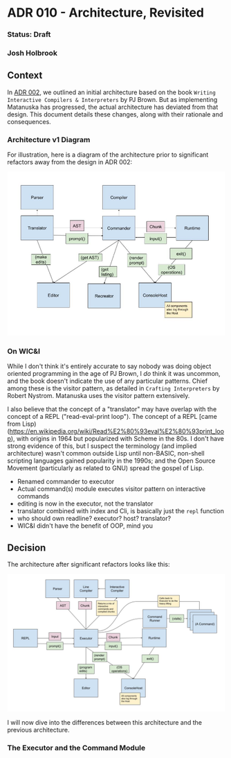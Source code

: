 # ADR 010 - Architecture, Revisited
### Status: Draft
### Josh Holbrook

## Context

In [ADR 002](./002-architecture.md), we outlined an initial architecture
based on the book `Writing Interactive Compilers & Interpreters` by PJ Brown.
But as implementing Matanuska has progressed, the actual architecture has
deviated from that design. This document details these changes, along with
their rationale and consequences.

### Architecture v1 Diagram

For illustration, here is a diagram of the architecture prior to significant
refactors away from the design in ADR 002:

![](./fig/010-01-architecture-v1.jpg)

### On WIC&I

While I don't think it's entirely accurate to say nobody was doing object
oriented programming in the age of PJ Brown, I *do* think it was uncommon,
and the book doesn't indicate the use of any particular patterns. Chief
among these is the visitor pattern, as detailed in `Crafting Interpreters`
by Robert Nystrom. Matanuska uses the visitor pattern extensively.

I also believe that the concept of a "translator" may have overlap with the
concept of a REPL ("read-eval-print loop"). The concept of a REPL
[came from Lisp)(https://en.wikipedia.org/wiki/Read%E2%80%93eval%E2%80%93print_loop),
with origins in 1964 but popularized with Scheme in the 80s. I don't have
strong evidence of this, but I suspect the terminology (and implied
architecture) wasn't common outside Lisp until non-BASIC, non-shell scripting
languages gained popularity in the 1990s; and the Open Source Movement
(particularly as related to GNU) spread the gospel of Lisp.


  - Renamed commander to executor
  - Actual command(s) module executes visitor pattern on interactive commands
  - editing is now in the executor, not the translator
  - translator combined with index and Cli, is basically just the `repl`
    function
  - who should own readline? executor? host? translator?
  - WIC&I didn't have the benefit of OOP, mind you

## Decision

The architecture after significant refactors looks like this:

![](./fig/010-02-architecture-v2.jpg)

I will now dive into the differences between this architecture and the
previous architecture.

### The Executor and the Command Module


